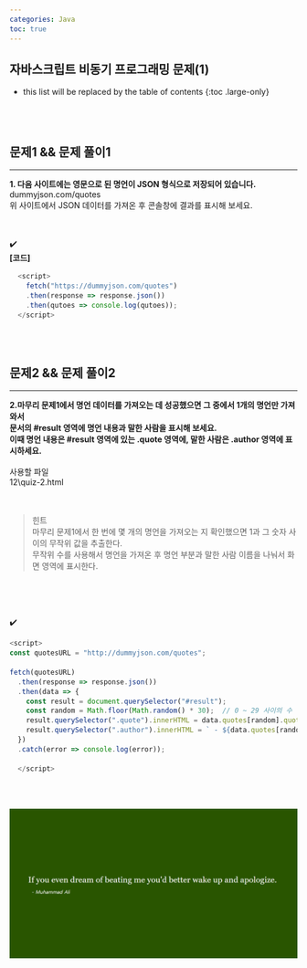 ```yaml
---
categories: Java
toc: true
---
```


## 자바스크립트 비동기 프로그래밍 문제(1)
* this list will be replaced by the table of contents
{:toc .large-only}
  <br> 
  <br>
  <br>
  <br>

## 문제1 && 문제 풀이1
___
**1. 다음 사이트에는 영문으로 된 명언이 JSON 형식으로 저장되어 있습니다.** 
<br>
dummyjson.com/quotes
<br>
위 사이트에서 JSON 데이터를 가져온 후 콘솔창에 결과를 표시해 보세요.
<br>
<br>
<br>

✔️
<br>
**[코드]**
<br>

```js
  <script>
    fetch("https://dummyjson.com/quotes")
    .then(response => response.json())
    .then(qutoes => console.log(qutoes));
  </script>
```
<br>
<br>

## 문제2 && 문제 풀이2
___
**2.마무리 문제1에서 명언 데이터를 가져오는 데 성공했으면 그 중에서 1개의 명언만 가져와서** <br>
**문서의 #result 영역에 명언 내용과 말한 사람을 표시해 보세요.** <br>
**이때 명언 내용은 #result 영역에 있는 .quote 영역에, 말한 사람은 .author 영역에 표시하세요.** <br>
<br>
사용할 파일
<br>
12\quiz-2.html  
<br>
<br>
>힌트 <br>
>마무리 문제1에서 한 번에 몇 개의 명언을 가져오는 지 확인했으면 1과 그 숫자 사이의 무작위 값을 추출한다. <br>
>무작위 수를 사용해서 명언을 가져온 후 명언 부분과 말한 사람 이름을 나눠서 화면 영역에 표시한다. <br>

<br>
<br>
<br>

✔️
<br>
```js
<script>
const quotesURL = "http://dummyjson.com/quotes";

fetch(quotesURL)
  .then(response => response.json())
  .then(data => {
    const result = document.querySelector("#result");
    const random = Math.floor(Math.random() * 30);  // 0 ~ 29 사이의 수
    result.querySelector(".quote").innerHTML = data.quotes[random].quote;
    result.querySelector(".author").innerHTML = ` - ${data.quotes[random].author}`;
  })
  .catch(error => console.log(error));
    
  </script>
```
<br>
<br>

![첨부2](https://github.com/YuiLoong/YuiLoong.github.io/blob/master/assets/img/0605_2.png?raw=true)


<br>
<br>
